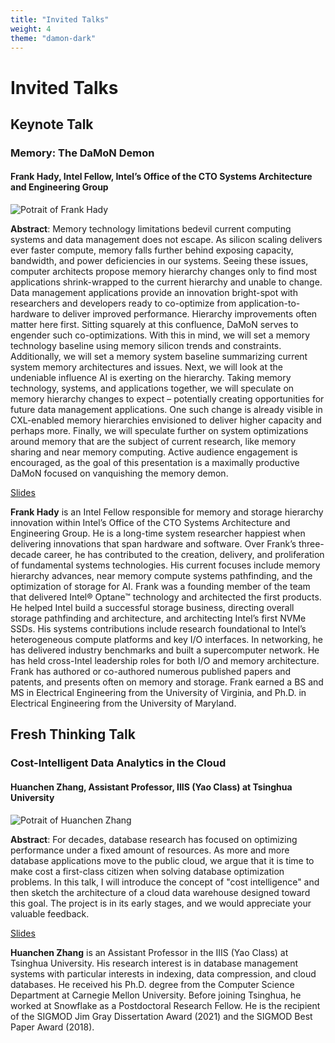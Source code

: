 ```yaml
---
title: "Invited Talks"
weight: 4
theme: "damon-dark"
---
```


# Invited Talks

## Keynote Talk
### Memory: The DaMoN Demon
#### Frank Hady, Intel Fellow, Intel’s Office of the CTO Systems Architecture and Engineering Group

![Potrait of Frank Hady](/img/frank_hady.jpeg)

**Abstract**: Memory technology limitations bedevil current computing systems and data management does not escape. As silicon scaling delivers ever faster compute, memory falls further behind exposing capacity, bandwidth, and power deficiencies in our systems. Seeing these issues, computer architects propose memory hierarchy changes only to find most applications shrink-wrapped to the current hierarchy and unable to change. Data management applications provide an innovation bright-spot with researchers and developers ready to co-optimize from application-to-hardware to deliver improved performance. Hierarchy improvements often matter here first. Sitting squarely at this confluence, DaMoN serves to engender such co-optimizations. With this in mind, we will set a memory technology baseline using memory silicon trends and constraints. Additionally, we will set a memory system baseline summarizing current system memory architectures and issues. Next, we will look at the undeniable influence AI is exerting on the hierarchy. Taking memory technology, systems, and applications together, we will speculate on memory hierarchy changes to expect – potentially creating opportunities for future data management applications. One such change is already visible in CXL-enabled memory hierarchies envisioned to deliver higher capacity and perhaps more. Finally, we will speculate further on system optimizations around memory that are the subject of current research, like memory sharing and near memory computing. Active audience engagement is encouraged, as the goal of this presentation is a maximally productive DaMoN focused on vanquishing the memory demon.

[Slides](https://drive.google.com/file/d/1gJZNPS6Qz5u1DYyilvryU-Fn0FVV3iw2/view?usp=sharing)

**Frank Hady** is an Intel Fellow responsible for memory and storage hierarchy innovation within Intel’s Office of the CTO Systems Architecture and Engineering Group. He is a long-time system researcher happiest when delivering innovations that span hardware and software. Over Frank’s three-decade career, he has contributed to the creation, delivery, and proliferation of fundamental systems technologies. His current focuses include memory hierarchy advances, near memory compute systems pathfinding, and the optimization of storage for AI. Frank was a founding member of the team that delivered Intel® Optane™ technology and architected the first products. He helped Intel build a successful storage business, directing overall storage pathfinding and architecture, and architecting Intel’s first NVMe SSDs. His systems contributions include research foundational to Intel’s heterogeneous compute platforms and key I/O interfaces. In networking, he has delivered industry benchmarks and built a supercomputer network.  He has held cross-Intel leadership roles for both I/O and memory architecture. Frank has authored or co-authored numerous published papers and patents, and presents often on memory and storage. Frank earned a BS and MS in Electrical Engineering from the University of Virginia, and Ph.D. in Electrical Engineering from the University of Maryland.

## Fresh Thinking Talk
### Cost-Intelligent Data Analytics in the Cloud
#### Huanchen Zhang, Assistant Professor, IIIS (Yao Class) at Tsinghua University  

![Potrait of Huanchen Zhang](/img/huanchen_zhang.jpg)

**Abstract**: For decades, database research has focused on optimizing performance under a fixed amount of resources. As more and more database applications move to the public cloud, we argue that it is time to make cost a first-class citizen when solving database optimization problems. In this talk, I will introduce the concept of "cost intelligence" and then sketch the architecture of a cloud data warehouse designed toward this goal. The project is in its early stages, and we would appreciate your valuable feedback.

[Slides](https://drive.google.com/file/d/14qTyQJJrBySc8xNPZtE_r-uCbuBFNdLY/view?usp=sharing)

**Huanchen Zhang** is an Assistant Professor in the IIIS (Yao Class) at Tsinghua University. His research interest is in database management systems with particular interests in indexing, data compression, and cloud databases. He received his Ph.D. degree from the Computer Science Department at Carnegie Mellon University. Before joining Tsinghua, he worked at Snowflake as a Postdoctoral Research Fellow. He is the recipient of the SIGMOD Jim Gray Dissertation Award (2021) and the SIGMOD Best Paper Award (2018).